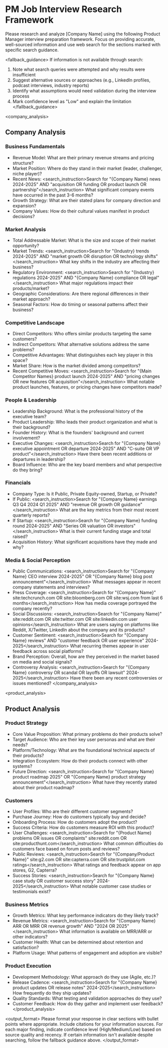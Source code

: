 # PM Job Interview Research Framework

<instructions>
Please research and analyze [Company Name] using the following Product Manager interview preparation framework. Focus on providing accurate, well-sourced information and use web search for the sections marked with specific search guidance.

<fallback_guidance>
If information is not available through search:
1. Note what search queries were attempted and why results were insufficient
2. Suggest alternative sources or approaches (e.g., LinkedIn profiles, podcast interviews, industry reports)
3. Identify what assumptions would need validation during the interview process
4. Mark confidence level as "Low" and explain the limitation
</fallback_guidance>
</instructions>

<company_analysis>
## Company Analysis

### Business Fundamentals
* Revenue Model: What are their primary revenue streams and pricing structure?
* Market Position: Where do they stand in their market (leader, challenger, niche player)?
* Recent News: <search_instruction>Search for "{Company Name} news 2024-2025" AND "acquisition OR funding OR product launch OR partnership"</search_instruction> What significant company events have occurred in the past 3-6 months?
* Growth Strategy: What are their stated plans for company direction and expansion?
* Company Values: How do their cultural values manifest in product decisions?

### Market Analysis
* Total Addressable Market: What is the size and scope of their market opportunity?
* Market Trends: <search_instruction>Search for "{Industry} trends 2024-2025" AND "market growth OR disruption OR technology shifts"</search_instruction> What key shifts in the industry are affecting their business?
* Regulatory Environment: <search_instruction>Search for "{Industry} regulations 2024-2025" AND "{Company Name} compliance OR legal"</search_instruction> What major regulations impact their products/market?
* Geographic Considerations: Are there regional differences in their market approach?
* Seasonal Factors: How do timing or seasonal patterns affect their business?

### Competitive Landscape
* Direct Competitors: Who offers similar products targeting the same customers?
* Indirect Competitors: What alternative solutions address the same problems?
* Competitive Advantages: What distinguishes each key player in this space?
* Market Share: How is the market divided among competitors?
* Recent Competitive Moves: <search_instruction>Search for "{Main Competitor Names} product launch 2024-2025" AND "pricing changes OR new features OR acquisition"</search_instruction> What notable product launches, features, or pricing changes have competitors made?

### People & Leadership
* Leadership Background: What is the professional history of the executive team?
* Product Leadership: Who leads their product organization and what is their background?
* Founder History: What is the founders' background and current involvement?
* Executive Changes: <search_instruction>Search for "{Company Name} executive appointment OR departure 2024-2025" AND "C-suite OR VP product"</search_instruction> Have there been recent additions or departures in leadership?
* Board Influence: Who are the key board members and what perspective do they bring?

### Financials
* Company Type: Is it Public, Private Equity-owned, Startup, or Private?
* If Public: <search_instruction>Search for "{Company Name} earnings Q3 Q4 2024 Q1 2025" AND "revenue OR growth OR guidance"</search_instruction> What are the key metrics from their most recent quarterly reports?
* If Startup: <search_instruction>Search for "{Company Name} funding round 2024-2025" AND "Series OR valuation OR investors"</search_instruction> What is their current funding stage and total raised?
* Acquisition History: What significant acquisitions have they made and why?

### Media & Social Perception
* Public Communications: <search_instruction>Search for "{Company Name} CEO interview 2024-2025" OR "{Company Name} blog post announcement"</search_instruction> What messages appear in recent company statements and interviews?
* Press Coverage: <search_instruction>Search for "{Company Name}" site:techcrunch.com OR site:bloomberg.com OR site:wsj.com from last 6 months</search_instruction> How has media coverage portrayed the company recently?
* Social Discussions: <search_instruction>Search for "{Company Name}" site:reddit.com OR site:twitter.com OR site:linkedin.com user opinions</search_instruction> What are users saying on platforms like Reddit, X/Twitter, LinkedIn about the company and its products?
* Customer Sentiment: <search_instruction>Search for "{Company Name} reviews" AND "customer feedback OR user experience" 2024-2025</search_instruction> What recurring themes appear in user feedback across social platforms?
* Brand Perception: Overall, how are they perceived in the market based on media and social signals?
* Controversy Analysis: <search_instruction>Search for "{Company Name} controversy OR scandal OR layoffs OR lawsuit" 2024-2025</search_instruction> Have there been any recent controversies or issues mentioned?
</company_analysis>

<product_analysis>
## Product Analysis

### Product Strategy
* Core Value Proposition: What primary problems do their products solve?
* Target Audience: Who are their key user personas and what are their needs?
* Platform/Technology: What are the foundational technical aspects of their products?
* Integration Ecosystem: How do their products connect with other systems?
* Future Direction: <search_instruction>Search for "{Company Name} product roadmap 2025" OR "{Company Name} product strategy announcement"</search_instruction> What have they recently stated about their product roadmap?

### Customers
* User Profiles: Who are their different customer segments?
* Purchase Journey: How do customers typically buy and decide?
* Onboarding Process: How do customers adopt the product?
* Success Criteria: How do customers measure ROI with this product?
* User Challenges: <search_instruction>Search for "{Product Name} problems OR issues OR complaints" site:reddit.com OR site:producthunt.com</search_instruction> What common difficulties do customers face based on forum posts and reviews?
* Public Reviews: <search_instruction>Search for "{Company/Product Name}" site:g2.com OR site:capterra.com OR site:trustpilot.com ratings</search_instruction> What ratings and feedback appear on app stores, G2, Capterra?
* Success Stories: <search_instruction>Search for "{Company Name} case study OR customer success story" 2024-2025</search_instruction> What notable customer case studies or testimonials exist?

### Business Metrics
* Growth Metrics: What key performance indicators do they likely track?
* Revenue Metrics: <search_instruction>Search for "{Company Name} ARR OR MRR OR revenue growth" AND "2024 OR 2025"</search_instruction> What information is available on MRR/ARR or other indicators?
* Customer Health: What can be determined about retention and satisfaction?
* Platform Usage: What patterns of engagement and adoption are visible?

### Product Execution
* Development Methodology: What approach do they use (Agile, etc.)?
* Release Cadence: <search_instruction>Search for "{Company Name} product updates OR release notes" 2024-2025</search_instruction> How frequently do they ship updates?
* Quality Standards: What testing and validation approaches do they use?
* Customer Feedback: How do they gather and implement user feedback?
</product_analysis>

<output_format>
Please format your response in clear sections with bullet points where appropriate. Include citations for your information sources. For each major finding, indicate confidence level (High/Medium/Low) based on source quality and recency. If certain information isn't available despite searching, follow the fallback guidance above.
</output_format>
